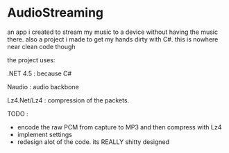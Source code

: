 # AudioStreaming
an app i created to stream my music to a device without having the music there. also a project i made to get my hands dirty with C#. this is nowhere near clean code though

the project uses:

.NET 4.5 : because C#

Naudio : audio backbone

Lz4.Net/Lz4 : compression of the packets.



TODO : 

- encode the raw PCM from capture to MP3 and then compress with Lz4
- implement settings
- redesign alot of the code. its REALLY shitty designed
